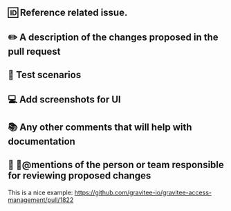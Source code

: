 ## :id: Reference related issue. 


## :pencil2: A description of the changes proposed in the pull request


## :memo: Test scenarios 


## :computer: Add screenshots for UI


## :books: Any other comments that will help with documentation


## :man: :woman:@mentions of the person or team responsible for reviewing proposed changes


This is a nice example: https://github.com/gravitee-io/gravitee-access-management/pull/1822
